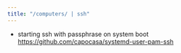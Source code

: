 ```yaml
---
title: "/computers/ | ssh"
---
```


- starting ssh with passphrase on system boot https://github.com/capocasa/systemd-user-pam-ssh